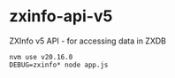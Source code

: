 # zxinfo-api-v5
ZXInfo v5 API - for accessing data in ZXDB

```
nvm use v20.16.0
DEBUG=zxinfo* node app.js
```